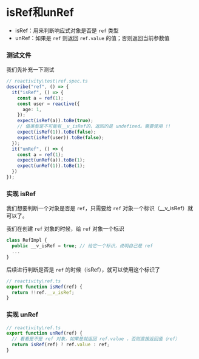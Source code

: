 # isRef和unRef

- isRef：用来判断响应式对象是否是 `ref` 类型
- unRef：如果是 `ref` 则返回 `ref.value` 的值；否则返回当前参数值

### 测试文件

我们先补充一下测试

```ts
// reactivity\test\ref.spec.ts
describe("ref", () => {
  it("isRef", () => {
    const a = ref(1);
    const user = reactive({
      age: 1,
    });
    expect(isRef(a)).toBe(true);
    // 值类型是不可能有__v_isRef的，返回的是 undefined。需要使用 !!
    expect(isRef(1)).toBe(false); 
    expect(isRef(user)).toBe(false);
  });
  it("unRef", () => {
    const a = ref(1);
    expect(unRef(a)).toBe(1);
    expect(unRef(1)).toBe(1); 
  })
});
```



### 实现 isRef

我们想要判断一个对象是否是 `ref`，只需要给 `ref` 对象一个标识（__v_isRef）就可以了。

我们在创建 `ref` 对象的时候，给 `ref` 对象一个标识

```ts
class RefImpl {
  public __v_isRef = true; // 给它一个标识，说明自己是 ref
  ...
}
```

后续进行判断是否是 `ref` 的时候（isRef），就可以使用这个标识了

```ts
// reactivity\ref.ts
export function isRef(ref) {
  return !!ref.__v_isRef;
}
```



### 实现 unRef

```ts
// reactivity\ref.ts
export function unRef(ref) {
  // 看看是不是 ref 对象，如果是就返回 ref.value ，否则直接返回值（ref）
  return isRef(ref) ? ref.value : ref;
}
```







